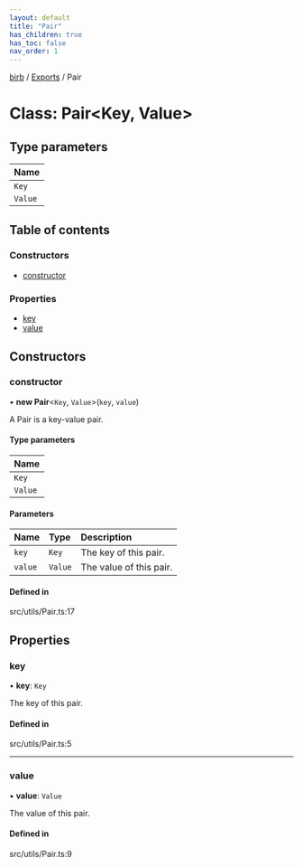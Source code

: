 ```yaml
---
layout: default
title: "Pair"
has_children: true
has_toc: false
nav_order: 1
---
```


[birb](../README.md) / [Exports](../modules.md) / Pair

# Class: Pair<Key, Value\>

## Type parameters

| Name |
| :------ |
| `Key` |
| `Value` |

## Table of contents

### Constructors

- [constructor](index.md#constructor)

### Properties

- [key](index.md#key)
- [value](index.md#value)

## Constructors

### constructor

• **new Pair**<`Key`, `Value`\>(`key`, `value`)

A Pair is a key-value pair.

#### Type parameters

| Name |
| :------ |
| `Key` |
| `Value` |

#### Parameters

| Name | Type | Description |
| :------ | :------ | :------ |
| `key` | `Key` | The key of this pair. |
| `value` | `Value` | The value of this pair. |

#### Defined in

src/utils/Pair.ts:17

## Properties

### key

• **key**: `Key`

The key of this pair.

#### Defined in

src/utils/Pair.ts:5

___

### value

• **value**: `Value`

The value of this pair.

#### Defined in

src/utils/Pair.ts:9
